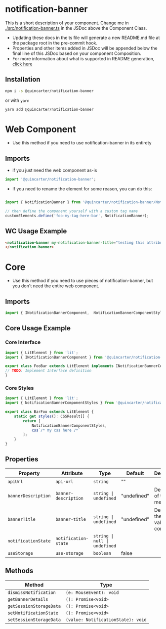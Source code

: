 # notification-banner

This is a short description of your component. Change me in [./src/notification-banner.ts](./src/notification-banner.ts#L6-42) in the JSDoc above the Component Class.

* Updating these docs in the ts file will generate a new README.md file at the package root in the pre-commit hook.
* Properties and other items added in JSDoc will be appended below the final line of this JSDoc based on your component Composition.
* For more information about what is supported in README generation, [click here](https://github.com/runem/web-component-analyzer)

## Installation
```bash
npm i -s @quincarter/notification-banner
```
or with `yarn`
```bash
yarn add @quincarter/notification-banner
```

# Web Component
* Use this method if you need to use notification-banner in its entirety
## Imports
* if you just need the web component as-is
```javascript
import '@quincarter/notification-banner';
```
* If you need to rename the element for some reason, you can do this:
```javascript

import { NotificationBanner } from '@quincarter/notification-banner/NotificationBanner';

// then define the component yourself with a custom tag name
customElements.define('foo-my-tag-here-bar', NotificationBanner);

```

## WC Usage Example
```html
<notification-banner my-notification-banner-title="testing this attribute works">
</notification-banner>
```

# Core
* Use this method if you need to use pieces of notification-banner, but you don't need the entire web component.
## Imports
```typescript
import { INotificationBannerComponent,  NotificationBannerComponentStyles } from '@quincarter/notification-banner/CoreNotificationBannerComponent';
```

## Core Usage Example
### Core Interface
```typescript
import { LitElement } from 'lit';
import { INotificationBannerComponent } from '@quincarter/notification-banner/CoreNotificationBannerComponent';

export class FooBar extends LitElement implements INotificationBannerComponent {
// TODO: Implement Interface definition
}
```

### Core Styles
```typescript
import { LitElement } from 'lit';
import { NotificationBannerComponentStyles } from '@quincarter/notification-banner/CoreNotificationBannerComponent';

export class BarFoo extends LitElement {
    static get styles(): CSSResult[] {
        return [
            NotificationBannerComponentStyles,
            css`/* my css here /*`
        ];
    }
}
```

## Properties

| Property            | Attribute            | Type                          | Default     | Description                                 |
|---------------------|----------------------|-------------------------------|-------------|---------------------------------------------|
| `apiUrl`            | `api-url`            | `string`                      | ""          |                                             |
| `bannerDescription` | `banner-description` | `string \| undefined`         | "undefined" | Description of the alert message            |
| `bannerTitle`       | `banner-title`       | `string \| undefined`         | "undefined" | Determines the title value of the component |
| `notificationState` | `notification-state` | `string \| null \| undefined` |             |                                             |
| `useStorage`        | `use-storage`        | `boolean`                     | false       |                                             |

## Methods

| Method                  | Type                               |
|-------------------------|------------------------------------|
| `dismissNotification`   | `(e: MouseEvent): void`            |
| `getBannerDetails`      | `(): Promise<void>`                |
| `getSessionStorageData` | `(): Promise<void>`                |
| `setNotificationState`  | `(): Promise<void>`                |
| `setSessionStorageData` | `(value: NotificationState): void` |

